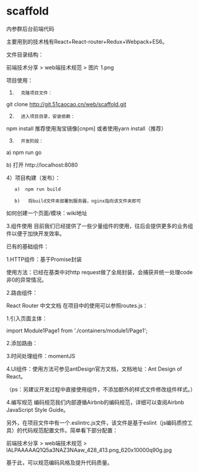 # scaffold
内参群后台前端代码


主要用到的技术栈有React+React-router+Redux+Webpack+ES6。

文件目录结构：

前端技术分享 > web端技术规范 > 图片 1.png



项目使用：

1)       克隆项目文件：

git clone http://git.51caocao.cn/web/scaffold.git

2)       进入项目目录，安装依赖：

npm install  推荐使用淘宝镜像[cnpm]  或者使用yarn install（推荐）

3)       开发阶段：

a)       npm run go

b)       打开 http://localhost:8080

4）项目构建（发布）：

       a)  npm run build

       b)   将build文件夹部署到服务器，nginx指向该文件夹即可

如何创建一个页面/模块：wiki地址



3.组件使用
目前我们已经提供了一些少量组件的使用，往后会提供更多的业务组件以便于加快开发效率。



已有的基础组件：

1.HTTP组件：基于Promise封装

使用方法：已经在基类中对http request做了全局封装，会捕获并统一处理code非0的异常情况。



2.路由组件：

React Router 中文文档 在项目中的使用可以参照routes.js：

1.引入页面主体：

import Module1Page1 from './containers/module1/Page1';

2.添加路由：

<Route path="module1">

  <Route path="page1" component={Module1Page1} />    </Route>



3.时间处理组件：momentJS



4.UI组件：使用方法可参见antDesign官方文档，文档地址：Ant Design of React。

（ps：另建议开发过程中直接使用组件，不添加额外的样式文件修改组件样式。）





4.编写规范
编码规范我们内部遵循Airbnb的编码规范，详细可以查阅Airbnb JavaScript Style Guide。

另外，在项目文件中有一个.eslintrc.js文件，该文件是基于eslint（js编码质控工具）的代码规范配置文件。简单看下部分配置：

前端技术分享 > web端技术规范 > lALPAAAAAQ1Q5a3NAZ3NAaw_428_413.png_620x10000q90g.jpg

基于此，可以规范编码风格及提升代码质量。


